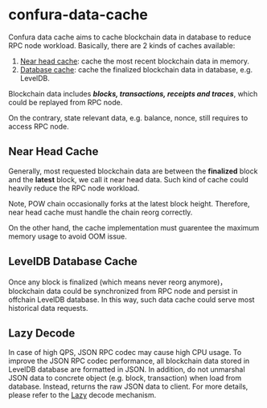 # confura-data-cache

Confura data cache aims to cache blockchain data in database to reduce RPC node workload. Basically, there are 2 kinds of caches available:

1. [Near head cache](./nearhead): cache the most recent blockchain data in memory.
2. [Database cache](./store/leveldb): cache the finalized blockchain data in database, e.g. LevelDB.

Blockchain data includes ***blocks, transactions, receipts and traces***, which could be replayed from RPC node.

On the contrary, state relevant data, e.g. balance, nonce, still requires to access RPC node.

## Near Head Cache

Generally, most requested blockchain data are between the **finalized** block and the **latest** block, we call it near head data. Such kind of cache could heavily reduce the RPC node workload.

Note, POW chain occasionally forks at the latest block height. Therefore, near head cache must handle the chain reorg correctly.

On the other hand, the cache implementation must guarentee the maximum memory usage to avoid OOM issue.

## LevelDB Database Cache

Once any block is finalized (which means never reorg anymore)，blockchain data could be synchronized from RPC node and persist in offchain LevelDB database. In this way, such data cache could serve most historical data requests.

## Lazy Decode

In case of high QPS, JSON RPC codec may cause high CPU usage. To improve the JSON RPC codec performance, all blockchain data stored in LevelDB database are formatted in JSON. In addition, do not unmarshal JSON data to concrete object (e.g. block, transaction) when load from database. Instead, returns the raw JSON data to client. For more details, please refer to the [Lazy](./types/codec.go) decode mechanism.
